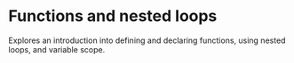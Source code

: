 # Functions and nested loops
Explores an introduction into defining and declaring functions,
using nested loops, and variable scope.
